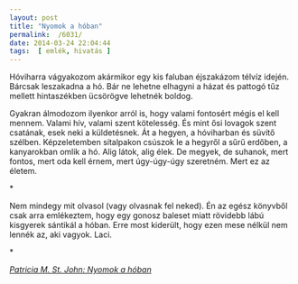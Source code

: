 ```yaml
---
layout: post
title: "Nyomok a hóban"
permalink:  /6031/ 
date: 2014-03-24 22:04:44
tags:  [ emlék, hivatás ] 
---
```

Hóviharra vágyakozom akármikor egy kis faluban éjszakázom télvíz idején. Bárcsak leszakadna a hó. Bár ne lehetne elhagyni a házat és pattogó tűz mellett hintaszékben ücsörögve lehetnék boldog.

Gyakran álmodozom ilyenkor arról is, hogy valami fontosért mégis el kell mennem. Valami hív, valami szent kötelesség. És mint ősi lovagok szent csatának, esek neki a küldetésnek. Át a hegyen, a hóviharban és süvítő szélben. Képzeletemben sítalpakon csúszok le a hegyről a sűrű erdőben, a kanyarokban omlik a hó. Alig látok, alig élek. De megyek, de suhanok, mert fontos, mert oda kell érnem, mert úgy-úgy-úgy szeretném. Mert ez az életem.

<p >*</p>Nem mindegy mit olvasol (vagy olvasnak fel neked). Én az egész könyvből csak arra emlékeztem, hogy egy gonosz baleset miatt rövidebb lábú kisgyerek sántikál a hóban. Erre most kiderült, hogy ezen mese nélkül nem lennék az, aki vagyok. Laci.

<p >*</p><em><a href="http://moly.hu/konyvek/patricia-m-st-john-nyomok-a-hoban">Patricia M. St. John: Nyomok a hóban</a></em>

